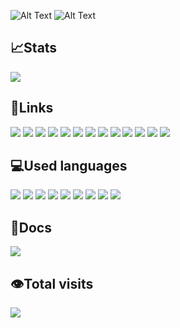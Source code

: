 ![Alt Text](https://user-images.githubusercontent.com/56048647/147860501-f043ee0e-f6e2-4ecb-8f93-f2673ed999f6.gif)
![Alt Text](https://user-images.githubusercontent.com/56048647/147860844-974225f6-312d-4960-825f-4c9f4f4ad589.gif)

## 📈Stats
[<img src="https://img.shields.io/website-up-down-green-red/http/klyntar.org.svg"/>](http://klyntar.org)


## 🔗Links
[<img src="https://img.shields.io/badge/Reddit-FF4500?style=for-the-badge&logo=reddit&logoColor=white"/>](https://www.reddit.com/r/KLYN74R/)
[<img src="https://img.shields.io/badge/Twitter-1DA1F2?style=for-the-badge&logo=twitter&logoColor=white"/>](https://twitter.com/KLYN74R)
[<img src="https://img.shields.io/badge/Medium-12100E?style=for-the-badge&logo=medium&logoColor=white"/>](https://klyntar.medium.com/)
[<img src="https://img.shields.io/badge/TikTok-000000?style=for-the-badge&logo=tiktok&logoColor=white"/>](https://www.tiktok.com/@klyn74r)
[<img src="https://img.shields.io/badge/Instagram-E4405F?style=for-the-badge&logo=instagram&logoColor=white"/>](https://www.instagram.com/klyn74r/)
[<img src="https://img.shields.io/badge/GitHub-100000?style=for-the-badge&logo=github&logoColor=white"/>](https://github.com/KLYN74R)
[<img src="https://img.shields.io/badge/Telegram-2CA5E0?style=for-the-badge&logo=telegram&logoColor=white"/>](https://t.me/KLYN74R)
[<img src="https://img.shields.io/badge/Discord-7289DA?style=for-the-badge&logo=discord&logoColor=white"/>](https://discord.gg/f7e7fCp97r)
[<img src="https://img.shields.io/badge/Tor%20site-330F63?style=for-the-badge&logoColor=white"/>](http://klyntar66kjwhyirucco6sjgyp2f7lfznelzgpjcp6oha2olzb4rlead.onion)
[<img src="https://img.shields.io/badge/YouTube-FF0000?style=for-the-badge&logo=youtube&logoColor=white"/>](https://www.youtube.com/channel/UC3TiyK40an6rQlf3BarMDoQ)
[<img src="https://img.shields.io/badge/Facebook-1877F2?style=for-the-badge&logo=facebook&logoColor=white"/>](https://www.facebook.com/KLYN74R/)
[<img src="https://img.shields.io/badge/GitLab-330F63?style=for-the-badge&logo=gitlab&logoColor=white"/>](https://gitlab.com/KLYNTAR)
[<img src="https://img.shields.io/badge/Stack_Overflow-FE7A16?style=for-the-badge&logo=stack-overflow&logoColor=white"/>]()

## 💻Used languages
[<img src="https://img.shields.io/badge/Node.js-43853D?style=for-the-badge&logo=node.js&logoColor=white">]()
[<img src="https://img.shields.io/badge/JavaScript-F7DF1E?style=for-the-badge&logo=javascript&logoColor=black">]()
[<img src="https://img.shields.io/badge/Rust-000000?style=for-the-badge&logo=rust&logoColor=white"/>]()
[<img src="https://img.shields.io/badge/Vue.js-35495E?style=for-the-badge&logo=vue.js&logoColor=4FC08D">]()
[<img src="https://img.shields.io/badge/SOLIDITY-404D59?style=for-the-badge">]()
[<img src="https://img.shields.io/badge/Shell_Script-121011?style=for-the-badge&logo=gnu-bash&logoColor=white">]()
[<img src="https://img.shields.io/badge/Go-00ADD8?style=for-the-badge&logo=go&logoColor=white">]()
[<img src="https://img.shields.io/badge/C%2B%2B-00599C?style=for-the-badge&logo=c%2B%2B&logoColor=white">]()
[<img src="https://img.shields.io/badge/Python-3776AB?style=for-the-badge&logo=python&logoColor=white">]()

## 📃Docs
[<img src="https://img.shields.io/badge/Markdown-000000?style=for-the-badge&logo=markdown&logoColor=white">]()


## 👁️Total visits
<img align="center" src="https://profile-counter.glitch.me/KLYN74R/count.svg"/>

